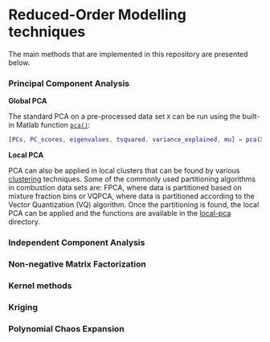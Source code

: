 # Reduced-Order Modelling techniques

The main methods that are implemented in this repository are presented below.

### Principal Component Analysis

**Global PCA**

The standard PCA on a pre-processed data set `X` can be run using the built-in Matlab function [`pca()`](https://nl.mathworks.com/help/stats/pca.html):

```matlab
[PCs, PC_scores, eigenvalues, tsquared, variance_explained, mu] = pca(X, 'Centered', false);
```

**Local PCA**

PCA can also be applied in local clusters that can be found by various [clustering](https://github.com/burn-research/reduced-order-modelling/tree/master/clustering) techniques. Some of the commonly used partitioning algorithms in combustion data sets are: FPCA, where data is partitioned based on mixture fraction bins or VQPCA, where data is partitioned according to the Vector Quantization (VQ) algorithm. Once the partitioning is found, the local PCA can be applied and the functions are available in the [local-pca](https://github.com/burn-research/reduced-order-modelling/tree/master/rom-techniques/local-pca) directory.

### Independent Component Analysis


### Non-negative Matrix Factorization


### Kernel methods


### Kriging


### Polynomial Chaos Expansion
